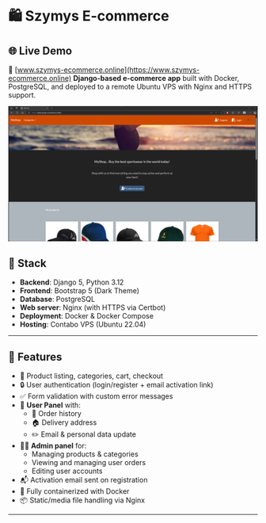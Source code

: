 # 🛍️ Szymys E-commerce

## 🌐 Live Demo
🔗 [www.szymys-ecommerce.online](https://www.szymys-ecommerce.online)
**Django-based e-commerce app** built with Docker, PostgreSQL, and deployed to a remote Ubuntu VPS with Nginx and HTTPS support.

![Screenshot - Homepage](https://raw.githubusercontent.com/Szymys/ecommerce_project/main/ecommerce/static/media/images/GLOWNA.png)

## 🔧 Stack

- **Backend**: Django 5, Python 3.12
- **Frontend**: Bootstrap 5 (Dark Theme)
- **Database**: PostgreSQL
- **Web server**: Nginx (with HTTPS via Certbot)
- **Deployment**: Docker & Docker Compose
- **Hosting**: Contabo VPS (Ubuntu 22.04)

---

## 🚀 Features

- 🛒 Product listing, categories, cart, checkout
- 🔒 User authentication (login/register + email activation link)
- ✅ Form validation with custom error messages
- 👤 **User Panel** with:
  - 🧾 Order history
  - 🏠 Delivery address
  - ✏️ Email & personal data update
- 🧑‍💻 **Admin panel** for:
  - Managing products & categories
  - Viewing and managing user orders
  - Editing user accounts
- 📬 Activation email sent on registration
- 🐳 Fully containerized with Docker
- 📦 Static/media file handling via Nginx

---
